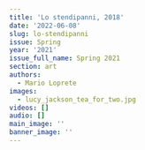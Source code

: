 ```yaml
---
title: 'Lo stendipanni, 2018'
date: '2022-06-08'
slug: lo-stendipanni
issue: Spring
year: '2021'
issue_full_name: Spring 2021
section: art
authors:
  - Mario Loprete
images:
  - lucy_jackson_tea_for_two.jpg
videos: []
audio: []
main_image: ''
banner_image: ''
---
```


